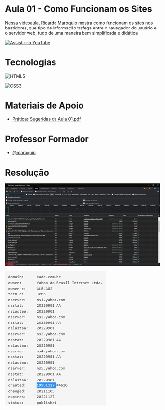 # Aula 01 - Como Funcionam os Sites

Nessa videoaula, [Ricardo Maroquio](https://github.com/maroquio) mostra como funcionam os sites nos bastidores, que tipo de informação trafega entre o navegador do usuário e o servidor web, tudo de uma maneira bem simplificada e didática.

[![Assistir no YouTube](https://img.youtube.com/vi/aInMGjLRB-g/maxresdefault.jpg)](https://youtu.be/aInMGjLRB-g)


# Tecnologias

![HTML5](https://img.shields.io/badge/HTML5-d84924?style=for-the-badge&logo=html5&logoColor=white)

![CSS3](https://img.shields.io/badge/CSS3-2449d8?style=for-the-badge&logo=css3&logoColor=white)


# Materiais de Apoio

 - [Práticas Sugeridas da Aula 01.pdf](./Assets/Pr%C3%A1ticas%20Sugeridas%20da%20Aula%2001.pdf)



# Professor Formador

- [@maroquio](https://github.com/maroquio)


# Resolução

![Screenshot 1](./1.jpg)

![Screenshot 2](./2.jpg)